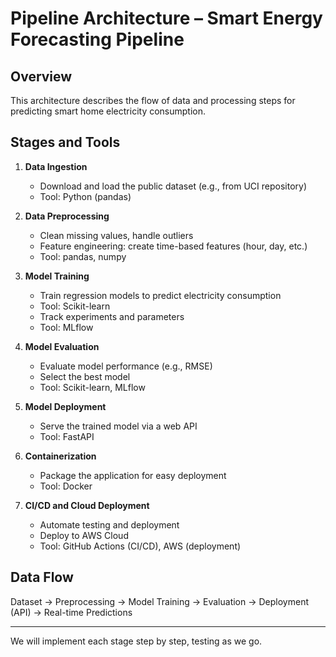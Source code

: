 # Pipeline Architecture – Smart Energy Forecasting Pipeline

## Overview
This architecture describes the flow of data and processing steps for predicting smart home electricity consumption.

## Stages and Tools

1. **Data Ingestion**
   - Download and load the public dataset (e.g., from UCI repository)
   - Tool: Python (pandas)

2. **Data Preprocessing**
   - Clean missing values, handle outliers
   - Feature engineering: create time-based features (hour, day, etc.)
   - Tool: pandas, numpy

3. **Model Training**
   - Train regression models to predict electricity consumption
   - Tool: Scikit-learn
   - Track experiments and parameters
   - Tool: MLflow

4. **Model Evaluation**
   - Evaluate model performance (e.g., RMSE)
   - Select the best model
   - Tool: Scikit-learn, MLflow

5. **Model Deployment**
   - Serve the trained model via a web API
   - Tool: FastAPI

6. **Containerization**
   - Package the application for easy deployment
   - Tool: Docker

7. **CI/CD and Cloud Deployment**
   - Automate testing and deployment
   - Deploy to AWS Cloud
   - Tool: GitHub Actions (CI/CD), AWS (deployment)

## Data Flow
Dataset → Preprocessing → Model Training → Evaluation → Deployment (API) → Real-time Predictions

---

We will implement each stage step by step, testing as we go. 